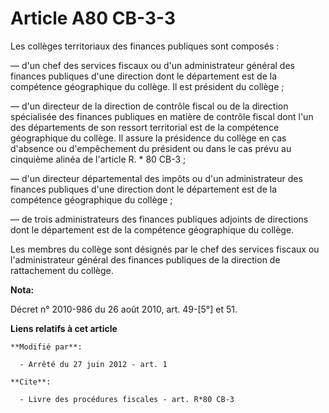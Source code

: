 # Article A80 CB-3-3

Les collèges territoriaux des finances publiques sont composés : 

― d'un chef des services fiscaux ou d'un administrateur général des finances publiques d'une direction dont le département
est de la compétence géographique du collège. Il est président du collège ;

― d'un directeur de la direction de contrôle fiscal ou de la direction spécialisée des finances publiques en matière de
contrôle fiscal dont l'un des départements de son ressort territorial est de la compétence géographique du collège. Il assure
la présidence du collège en cas d'absence ou d'empêchement du président ou dans le cas prévu au cinquième alinéa de l'article
R. * 80 CB-3 ; 

― d'un directeur départemental des impôts ou d'un administrateur des finances publiques d'une direction dont le département
est de la compétence géographique du collège ; 

― de trois administrateurs des finances publiques adjoints  de directions dont le département est de la compétence
géographique du collège. 

Les membres du collège sont désignés par le chef des services fiscaux ou l'administrateur général des finances publiques de
la direction de rattachement du collège.

**Nota:**

Décret n° 2010-986 du 26 août 2010, art. 49-[5°] et 51.

**Liens relatifs à cet article**

	**Modifié par**:

	  - Arrêté du 27 juin 2012 - art. 1

	**Cite**:

	  - Livre des procédures fiscales - art. R*80 CB-3
